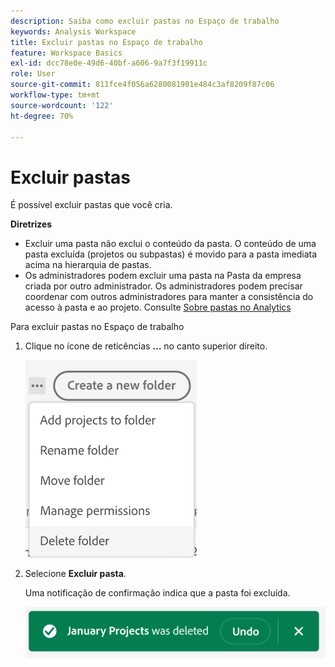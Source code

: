 ```yaml
---
description: Saiba como excluir pastas no Espaço de trabalho
keywords: Analysis Workspace
title: Excluir pastas no Espaço de trabalho
feature: Workspace Basics
exl-id: dcc78e0e-49d6-40bf-a606-9a7f3f19911c
role: User
source-git-commit: 811fce4f056a6280081901e484c3af8209f87c06
workflow-type: tm+mt
source-wordcount: '122'
ht-degree: 70%

---
```



# Excluir pastas

É possível excluir pastas que você cria.

**Diretrizes**

* Excluir uma pasta não exclui o conteúdo da pasta. O conteúdo de uma pasta excluída (projetos ou subpastas) é movido para a pasta imediata acima na hierarquia de pastas.
* Os administradores podem excluir uma pasta na Pasta da empresa criada por outro administrador. Os administradores podem precisar coordenar com outros administradores para manter a consistência do acesso à pasta e ao projeto. Consulte [Sobre pastas no Analytics](/help/analysis-workspace/build-workspace-project/workspace-folders/about-folders.md)

Para excluir pastas no Espaço de trabalho

1. Clique no ícone de reticências **…** no canto superior direito.

   ![O ícone de reticências exibe opções.](/help/analysis-workspace/build-workspace-project/assets/select-delete-folder.png)

2. Selecione **Excluir pasta**.

   Uma notificação de confirmação indica que a pasta foi excluída.

   ![A janela de confirmação Excluir pasta.](/help/analysis-workspace/build-workspace-project/assets/deleted-folder.png)

